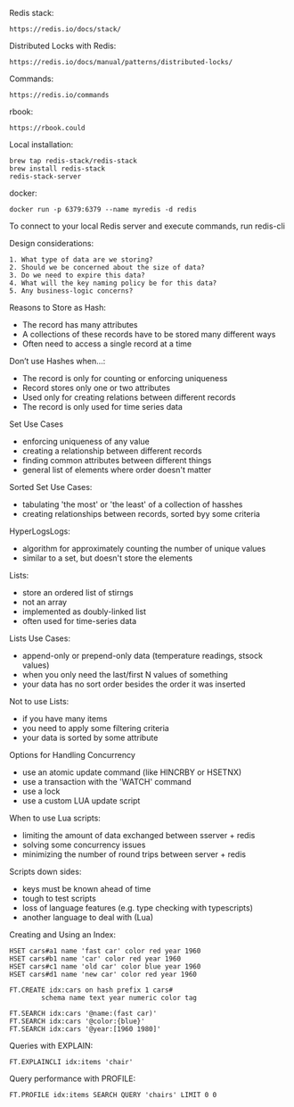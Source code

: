 Redis stack:
```
https://redis.io/docs/stack/
```
Distributed Locks with Redis:
```
https://redis.io/docs/manual/patterns/distributed-locks/
```
Commands:
```
https://redis.io/commands
```
rbook:
```
https://rbook.could
```
Local installation:
```
brew tap redis-stack/redis-stack
brew install redis-stack
redis-stack-server
```
docker:
```
docker run -p 6379:6379 --name myredis -d redis
```
To connect to your local Redis server and execute commands, run redis-cli

Design considerations:
```
1. What type of data are we storing?
2. Should we be concerned about the size of data?
3. Do we need to expire this data?
4. What will the key naming policy be for this data?
5. Any business-logic concerns?
```

Reasons to Store as Hash:
- The record has many attributes
- A collections of these records have to be stored many different ways
- Often need to access a single record at a time

Don’t use Hashes when…:
- The record is only for counting or enforcing uniqueness
- Record stores only one or two attributes
- Used only for creating relations between different records
- The record is only used for time series data

Set Use Cases
- enforcing uniqueness of any value
- creating a relationship between different records
- finding common attributes between different things
- general list of elements where order doesn't matter

Sorted Set Use Cases:
- tabulating 'the most' or 'the least' of a collection of hasshes
- creating relationships between records, sorted byy some criteria

HyperLogsLogs:
- algorithm for approximately counting the number of unique values
- similar to a set, but doesn't store the elements

Lists:
- store an ordered list of stirngs
- not an array
- implemented as doubly-linked list
- often used for time-series data

Lists Use Cases:
- append-only or prepend-only data (temperature readings, stsock values)
- when you only need the last/first N values of something
- your data has no sort order besides the order it was inserted

Not to use Lists:
- if you have many items
- you need to apply some filtering criteria
- your data is sorted by some attribute

Options for Handling Concurrency
- use an atomic update command (like HINCRBY or HSETNX)
- use a transaction with the 'WATCH' command
- use a lock
- use a custom LUA update script

When to use Lua scripts:
- limiting the amount of data exchanged between sserver + redis
- solving some concurrency issues
- minimizing the number of round trips between server + redis

Scripts down sides:
- keys must be known ahead of time
- tough to test scripts
- loss of language features (e.g. type checking with typescripts)
- another language to deal with (Lua)

Creating and Using an Index:
```
HSET cars#a1 name 'fast car' color red year 1960 
HSET cars#b1 name 'car' color red year 1960 
HSET cars#c1 name 'old car' color blue year 1960 
HSET cars#d1 name 'new car' color red year 1960 

FT.CREATE idx:cars on hash prefix 1 cars#
        schema name text year numeric color tag

FT.SEARCH idx:cars '@name:(fast car)'
FT.SEARCH idx:cars '@color:{blue}'
FT.SEARCH idx:cars '@year:[1960 1980]'
```
Queries with EXPLAIN:
```
FT.EXPLAINCLI idx:items 'chair'
```
Query performance with PROFILE:
```
FT.PROFILE idx:items SEARCH QUERY 'chairs' LIMIT 0 0
```
